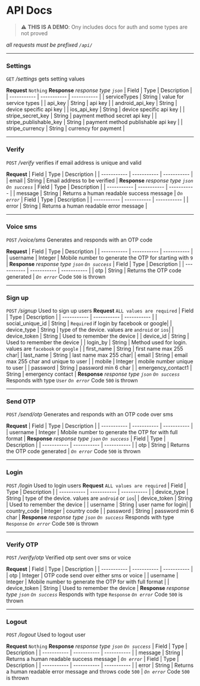 # API Docs

> :warning: **THIS IS A DEMO**: Ony includes docs for auth and some types are not proved

*all requests must be prefixed `/api/`*

---
### Settings
`GET` */settings*
gets setting values

**Request**
`Nothing`
**Response**
*response type `json`*
| Field | Type | Description |
| ----------- | ----------- | ----------- |
| serviceTypes | String | value for service types |
| api_key | String | api key |
| android_api_key | String | device specific api key |
| ios_api_key | String | device specific api key |
| stripe_secret_key | String | payment method secret api key |
| stripe_publishable_key | String | payment method publishable api key |
| stripe_currency | String | currency for payment |

---
### Verify
`POST` */verify*
verifies if email address is unique and valid

**Request**
| Field | Type | Description |
| ----------- | ----------- | ----------- |
| email | String | Email address to be verified |
**Response**
*response type `json`*
*`On success`*
| Field | Type | Description |
| ----------- | ----------- | ----------- |
| message | String | Returns a human readable success message |
*`On error`*
| Field | Type | Description |
| ----------- | ----------- | ----------- |
| error | String | Returns a human readable error message |

---
### Voice sms
`POST` */voice/sms*
Generates and responds with an OTP code

**Request**
| Field | Type | Description |
| ----------- | ----------- | ----------- |
| username | Integer | Mobile number to generate the OTP for starting with `9` |
**Response**
*response type `json`*
*`On success`*
| Field | Type | Description |
| ----------- | ----------- | ----------- |
| otp | String | Returns the OTP code generated |
*`On error`* Code `500`  is thrown

---
### Sign up
`POST` */signup*
Used to sign up users
**Request** `ALL values are required`
| Field | Type | Description |
| ----------- | ----------- | ----------- |
| social_unique_id | String | `Required` if login by facebook or google|
| device_type | String | type of the device. values are `android` or `ios`|
| device_token | String | Used to remember the device |
| device_id | String | Used to remember the device |
| login_by | String | Method used for login. values are `facebook` or `google` |
| first_name | String | first name max 255 char|
| last_name | String | last name max 255 char|
| email | String | email max 255 char and unique to user |
| mobile | Integer | mobile number unique to user |
| password | String | password min 6 char |
| emergency_contact1 | String | emergency contact |
**Response**
*response type `json`*
*`On success`*
Responds with type `User`
*`On error`* Code `500`  is thrown

---
### Send OTP
`POST` */send/otp*
Generates and responds with an OTP code over sms

**Request**
| Field | Type | Description |
| ----------- | ----------- | ----------- |
| username | Integer | Mobile number to generate the OTP for with full format |
**Response**
*response type `json`*
*`On success`*
| Field | Type | Description |
| ----------- | ----------- | ----------- |
| otp | String | Returns the OTP code generated |
*`On error`* Code `500`  is thrown

---
### Login
`POST` */login*
Used to login users
**Request** `ALL values are required`
| Field | Type | Description |
| ----------- | ----------- | ----------- |
| device_type | String | type of the device. values are `android` or `ios`|
| device_token | String | Used to remember the device |
| username | String | user name for login|
| country_code | Integer | country code |
| password | String | password min 6 char |
**Response**
*response type `json`*
*`On success`*
Responds with type `Response`
*`On error`* Code `500`  is thrown

---
### Verify OTP
`POST` */verify/otp*
Verified otp sent over sms or voice

**Request**
| Field | Type | Description |
| ----------- | ----------- | ----------- |
| otp | Integer | OTP code send over either sms or voice |
| username | Integer | Mobile number to generate the OTP for with full format |
| device_token | String | Used to remember the device |
**Response**
*response type `json`*
*`On success`*
Responds with type `Response`
*`On error`* Code `500`  is thrown

---
### Logout
`POST` */logout*
Used to logout user

**Request**
`Nothing`
**Response**
*response type `json`*
*`On success`*
| Field | Type | Description |
| ----------- | ----------- | ----------- |
| message | String | Returns a human readable success message |
*`On error`*
| Field | Type | Description |
| ----------- | ----------- | ----------- |
| error | String | Returns a human readable error message and throws code `500` |
*`On error`* Code `500`  is thrown

